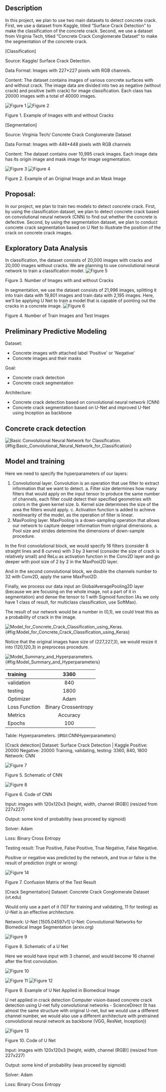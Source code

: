 ## Description

In this project, we plan to use two main datasets to detect concrete crack. First, we use a dataset from Kaggle, titled “Surface Crack Detection” to make the classification of the concrete crack. Second, we use a dataset from Virginia Tech, titled “Concrete Crack Conglomerate Dataset” to make the segmentation of the concrete crack.

[Classification]

Source: Kaggle/ Surface Crack Detection.

Data Format: Images with 227*227 pixels with RGB channels.

Content: The dataset contains images of various concrete surfaces with and without crack. The image data are divided into two as negative (without crack) and positive (with crack) for image classification. Each class has 20000 images with a total of 40000 images.

![Figure 1](../fig1_neg_1.png)
![Figure 2](../fig2_pos_1.png)

Figure 1. Example of Images with and without Cracks



[Segmentation]

Source: Virginia Tech/ Concrete Crack Conglomerate Dataset

Data Format: Images with 448*448 pixels with RGB channels

Content: The dataset contains over 10,995 crack images. Each image data has its origin image and mask image for image segmentation.

![Figure 3](../fig3_ori_1.png)
![Figure 4](../fig4_segged_1.png)

Figure 2. Example of an Original Image and an Mask Image


## Proposal:

In our project, we plan to train two models to detect concrete crack. First, by using the classification dataset, we plan to detect concrete crack based on convolutional neural network (CNN) to find out whether the concrete is defective. Second, by using the segmentation dataset, we plan to conduct concrete crack segmentation based on U Net to illustrate the position of the crack on concrete crack images.


## Exploratory Data Analysis

In classification, the dataset consists of 20,000 images with cracks and 20,000 images without cracks. We are planning to use convolutional neural network to train a classification model.
![Figure 5](../fig5_plot_cla.png)

Figure 3. Number of Images with and without Cracks

In segmentation, we use the dataset consists of 21,996 images, splitting it into train data with 19,801 images and train data with 2,195 images. Here, we’ll be applying U Net to train a model that is capable of pointing out the cracks in a concrete image.
![Figure 6](../fig6_plot_seg.png)

Figure 4. Number of Train Images and Test Images


## Preliminary Predictive Modeling

Dataset: 
- Concrete images with attached label 'Positive' or 'Negative'
- Concrete images and their masks

Goal:
- Concrete crack detection
- Concrete crack segmentation

Architecture:
- Concrete crack detection based on convolutional neural network (CNN)
- Concrete crack segmentation based on U-Net and improved U-Net using Inception as backbone

## Concrete crack detection 

![
**Basic Convolutional Neural Network for Classification.**
](./images/Basic_Convolutional_Neural_Network_for_Classification.png "Wide image"){#fig:Basic_Convolutional_Neural_Network_for_Classification}

## Model and training 
Here we need to specify the hyperparameters of our layers:
  1. Convolutional layer. Convolution is an operation that use filter to extract information that we want to detect. 
      a. Filter size determines how many filters that would apply on the input tensor to produce the same number of channels, each filter could detect their specified geometries with colors in the given kernel size. 
      b. Kernel size determines the size of the area the filters would apply. 
      c. Activation function is added to achieve nonlinearity of the model, as the operation of filter is linear.
  3. MaxPooling layer. MaxPooling is a down-sampling operation that allows our network to capture deeper information from original dimensions. 
      a. Pool size and strides determine the dimensions of down-sample procedure. 
     
In the first convolutional block, we would specify 16 filters (consider 8 straight lines and 8 curves) with 3 by 3 kernel (consider the size of crack is relatively small) and ReLu as activation function in the Conv2D layer and go deeper with pool size of 2 by 2 in the MaxPool2D layer.

And in the second convolutional block, we double the channels number to 32 with Conv2D, apply the same MaxPool2D.

Finally, we process our data input an GlobalAveragePooling2D layer (because we are focusing on the whole image, not a part of it in segmentation) and dense the tensor to 1 with Sigmoid function (As we only have 1 class of result, for multiclass classification, use SoftMax).

The result of our network would be a number in (0,1), we could treat this as a probability of crack in the image.

![
**Model_for_Concrete_Crack_Classification_using_Keras.**
](./images/Model_for_Concrete_Crack_Classification_using_Keras.png "Wide image"){#fig:Model_for_Concrete_Crack_Classification_using_Keras}

Notice that the original images have size of (227,227,3), we would resize it into (120,120,3) in preprocess procedure.

![
**Model_Summary_and_Hyperparameters.**
](./images/Model_Summary_and_Hyperparameters.png "Wide image"){#fig:Model_Summary_and_Hyperparameters}

| training   | 3360 |
|:-----------|:----:|
| validation | 840  |
| testing    | 1800 |
| Optimizer | Adam |
| Loss Function | Binary Crossentropy |
| Metrics | Accuracy |
| Epochs | 100 | 

Table: Hyperparameters.
{#tbl:CNNHyperparameters}




[Crack detection]
Dataset: Surface Crack Detection | Kaggle Positive: 20000 Negative: 20000
Training, validating, testing: 3360, 840, 1800
Network: CNN

![Figure 7](../fig7_sch_cla.png)

Figure 5. Schematic of CNN

![Figure 8](../fig8_code_cla.png)

Figure 6. Code of CNN

Input: images with 120x120x3 [height, width, channel (RGB)] (resized from 227x227)

Output: some kind of probability (was proceed by sigmoid)

Solver: Adam

Loss: Binary Cross Entropy

Testing result: True Positive, False Positive, True Negative, False Negative.

Positive or negative was predicted by the network, and true or false is the result of prediction (right or wrong)

![Figure 14](../fig14_confusion_matrix.png)

Figure 7. Confusion Matrix of the Test Result


[Crack Segmentation]
Dataset: Concrete Crack Conglomerate Dataset (vt.edu)

Would only use a part of it (107 for training and validating, 11 for testing) as U-Net is an effective architecture.

Network: U-Net [1505.04597v1] U-Net: Convolutional Networks for Biomedical Image Segmentation (arxiv.org)

![Figure 9](../fig9_sch_seg.png)

Figure 8. Schematic of a U Net

Here we would have input with 3 channel, and would become 16 channel after the first convolution.

![Figure 10](../fig10_biowulf.png)

![Figure 11](../fig11_result1.png) ![Figure 12](https://raw.githubusercontent.com/uiceds/cee-492-term-project-fall-2022-cmyy/main/fig12_result2.png)

Figure 9. Example of U Net Applied in Biomedical Image

U net applied in crack detection Computer vision-based concrete crack detection using U-net fully convolutional networks - ScienceDirect (It has almost the same structure with original U-net, but we would use a different channel number, we would also use a different architecture with pretrained convolutional neural network as backbone (VGG, ResNet, Inception))

![Figure 13](../fig13_code_seg.png)

Figure 10. Code of U Net

Input: images with 120x120x3 [height, width, channel (RGB)] (resized from 227x227)

Output: some kind of probability (was proceed by sigmoid)

Solver: Adam

Loss: Binary Cross Entropy
